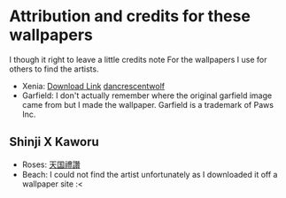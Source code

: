 # Attribution and credits for these wallpapers

I though it right to leave a little credits note For the wallpapers I use for others to find the artists.

- Xenia: [Download Link](https://ko-fi.com/s/fbdb5de265) [dancrescentwolf](https://www.patreon.com/dancrescentwolf)
- Garfield: I don't actually remember where the original garfield image came from but I made the wallpaper. Garfield is a trademark of Paws Inc.

## Shinji X Kaworu

- Roses: [天国禮讚](https://www.pixiv.net/en/users/18263062)
- Beach: I could not find the artist unfortunately as I downloaded it off a wallpaper site :<
